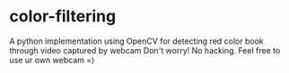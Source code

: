 # color-filtering
A python implementation using OpenCV for detecting red color book through video captured by webcam
Don't worry! No hacking. Feel free to use ur own webcam =)
